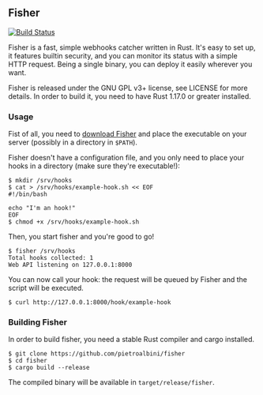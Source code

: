 ## Fisher

[![Build Status](https://travis-ci.org/pietroalbini/fisher.svg?branch=master)](https://travis-ci.org/pietroalbini/fisher)

Fisher is a fast, simple webhooks catcher written in Rust. It's easy to set
up, it features builtin security, and you can monitor its status with a simple
HTTP request. Being a single binary, you can deploy it easily wherever you
want.

Fisher is released under the GNU GPL v3+ license, see LICENSE for more details.
In order to build it, you need to have Rust 1.17.0 or greater installed.

### Usage

Fist of all, you need to [download Fisher][download] and place the executable
on your server (possibly in a directory in `$PATH`).

Fisher doesn't have a configuration file, and you only need to place your hooks
in a directory (make sure they're executable!):

```
$ mkdir /srv/hooks
$ cat > /srv/hooks/example-hook.sh << EOF
#!/bin/bash

echo "I'm an hook!"
EOF
$ chmod +x /srv/hooks/example-hook.sh
```

Then, you start fisher and you're good to go!

```
$ fisher /srv/hooks
Total hooks collected: 1
Web API listening on 127.0.0.1:8000
```

You can now call your hook: the request will be queued by Fisher and the script
will be executed.

```
$ curl http://127.0.0.1:8000/hook/example-hook
```

### Building Fisher

In order to build fisher, you need a stable Rust compiler and cargo installed.

```
$ git clone https://github.com/pietroalbini/fisher
$ cd fisher
$ cargo build --release
```

The compiled binary will be available in `target/release/fisher`.

[download]: https://files.pietroalbini.io/releases/fisher
